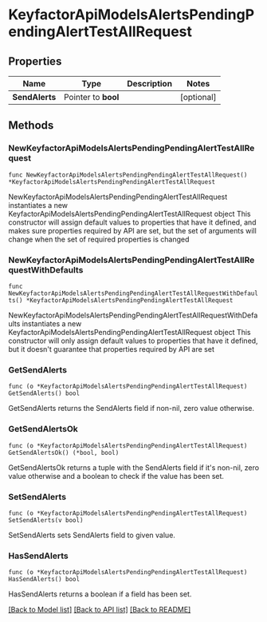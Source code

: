 # KeyfactorApiModelsAlertsPendingPendingAlertTestAllRequest

## Properties

Name | Type | Description | Notes
------------ | ------------- | ------------- | -------------
**SendAlerts** | Pointer to **bool** |  | [optional] 

## Methods

### NewKeyfactorApiModelsAlertsPendingPendingAlertTestAllRequest

`func NewKeyfactorApiModelsAlertsPendingPendingAlertTestAllRequest() *KeyfactorApiModelsAlertsPendingPendingAlertTestAllRequest`

NewKeyfactorApiModelsAlertsPendingPendingAlertTestAllRequest instantiates a new KeyfactorApiModelsAlertsPendingPendingAlertTestAllRequest object
This constructor will assign default values to properties that have it defined,
and makes sure properties required by API are set, but the set of arguments
will change when the set of required properties is changed

### NewKeyfactorApiModelsAlertsPendingPendingAlertTestAllRequestWithDefaults

`func NewKeyfactorApiModelsAlertsPendingPendingAlertTestAllRequestWithDefaults() *KeyfactorApiModelsAlertsPendingPendingAlertTestAllRequest`

NewKeyfactorApiModelsAlertsPendingPendingAlertTestAllRequestWithDefaults instantiates a new KeyfactorApiModelsAlertsPendingPendingAlertTestAllRequest object
This constructor will only assign default values to properties that have it defined,
but it doesn't guarantee that properties required by API are set

### GetSendAlerts

`func (o *KeyfactorApiModelsAlertsPendingPendingAlertTestAllRequest) GetSendAlerts() bool`

GetSendAlerts returns the SendAlerts field if non-nil, zero value otherwise.

### GetSendAlertsOk

`func (o *KeyfactorApiModelsAlertsPendingPendingAlertTestAllRequest) GetSendAlertsOk() (*bool, bool)`

GetSendAlertsOk returns a tuple with the SendAlerts field if it's non-nil, zero value otherwise
and a boolean to check if the value has been set.

### SetSendAlerts

`func (o *KeyfactorApiModelsAlertsPendingPendingAlertTestAllRequest) SetSendAlerts(v bool)`

SetSendAlerts sets SendAlerts field to given value.

### HasSendAlerts

`func (o *KeyfactorApiModelsAlertsPendingPendingAlertTestAllRequest) HasSendAlerts() bool`

HasSendAlerts returns a boolean if a field has been set.


[[Back to Model list]](../README.md#documentation-for-models) [[Back to API list]](../README.md#documentation-for-api-endpoints) [[Back to README]](../README.md)



